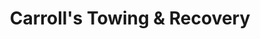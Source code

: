---
title: "Carroll's Towing & Recovery"
url: /zanesville/carrolls-towing-und-recovery/
shop: Allgemein
---